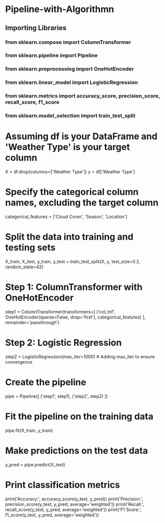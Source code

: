 # Pipeline-with-Algorithmn
## Importing Libraries 
### from sklearn.compose import ColumnTransformer
### from sklearn.pipeline import Pipeline
### from sklearn.preprocessing import OneHotEncoder
### from sklearn.linear_model import LogisticRegression
### from sklearn.metrics import accuracy_score, precision_score, recall_score, f1_score
### from sklearn.model_selection import train_test_split

# Assuming df is your DataFrame and 'Weather Type' is your target column
X = df.drop(columns=['Weather Type'])
y = df['Weather Type']

# Specify the categorical column names, excluding the target column
categorical_features = ['Cloud Cover', 'Season', 'Location']

# Split the data into training and testing sets
X_train, X_test, y_train, y_test = train_test_split(X, y, test_size=0.2, random_state=42)

# Step 1: ColumnTransformer with OneHotEncoder
step1 = ColumnTransformer(transformers=[
    ('col_tnf', OneHotEncoder(sparse=False, drop='first'), categorical_features)
], remainder='passthrough')

# Step 2: Logistic Regression
step2 = LogisticRegression(max_iter=1000)  # Adding max_iter to ensure convergence

# Create the pipeline
pipe = Pipeline([
    ('step1', step1),
    ('step2', step2)
])

# Fit the pipeline on the training data
pipe.fit(X_train, y_train)

# Make predictions on the test data
y_pred = pipe.predict(X_test)

# Print classification metrics
print('Accuracy:', accuracy_score(y_test, y_pred))
print('Precision:', precision_score(y_test, y_pred, average='weighted'))
print('Recall:', recall_score(y_test, y_pred, average='weighted'))
print('F1 Score:', f1_score(y_test, y_pred, average='weighted'))
